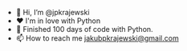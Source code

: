 - 👋 Hi, I’m @jpkrajewski
- ❤️ I'm in love with Python
- 🌱 Finished 100 days of code with Python.
- 📫 How to reach me jakubpkrajewski@gmail.com

<!---
jpkrajewski/jpkrajewski is a ✨ special ✨ repository because its `README.md` (this file) appears on your GitHub profile.
You can click the Preview link to take a look at your changes.
--->
